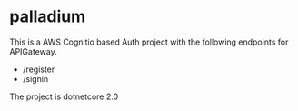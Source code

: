 # palladium

This is a AWS Cognitio based Auth project with the following endpoints for APIGateway.
* /register
* /signin

The project is dotnetcore 2.0
